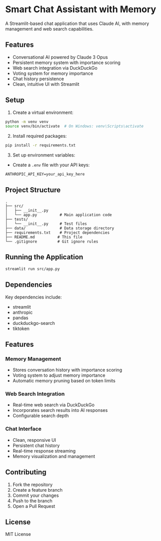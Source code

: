 # Smart Chat Assistant with Memory

A Streamlit-based chat application that uses Claude AI, with memory management and web search capabilities.

## Features

- Conversational AI powered by Claude 3 Opus
- Persistent memory system with importance scoring
- Web search integration via DuckDuckGo
- Voting system for memory importance
- Chat history persistence
- Clean, intuitive UI with Streamlit

## Setup

1. Create a virtual environment:
```bash
python -m venv venv
source venv/bin/activate  # On Windows: venv\Scripts\activate
```

2. Install required packages:
```bash
pip install -r requirements.txt
```

3. Set up environment variables:
- Create a `.env` file with your API keys:
```
ANTHROPIC_API_KEY=your_api_key_here
```

## Project Structure

```
.
├── src/
│   ├── __init__.py
│   └── app.py          # Main application code
├── tests/
│   └── __init__.py     # Test files
├── data/               # Data storage directory
├── requirements.txt    # Project dependencies
├── README.md          # This file
└── .gitignore         # Git ignore rules
```

## Running the Application

```bash
streamlit run src/app.py
```

## Dependencies

Key dependencies include:
- streamlit
- anthropic
- pandas
- duckduckgo-search
- tiktoken

## Features

### Memory Management
- Stores conversation history with importance scoring
- Voting system to adjust memory importance
- Automatic memory pruning based on token limits

### Web Search Integration
- Real-time web search via DuckDuckGo
- Incorporates search results into AI responses
- Configurable search depth

### Chat Interface
- Clean, responsive UI
- Persistent chat history
- Real-time response streaming
- Memory visualization and management

## Contributing

1. Fork the repository
2. Create a feature branch
3. Commit your changes
4. Push to the branch
5. Open a Pull Request

## License

MIT License
